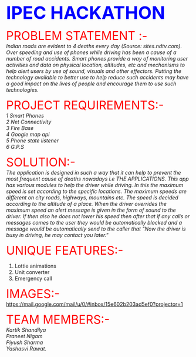 
<strong><font size="8" color="BLUE">IPEC HACKATHON</font></strong>


<font size="6" color="red">PROBLEM STATEMENT  :-</font><br>
<i>Indian roads are evident to 4 deaths every day (Source: sites.ndtv.com). Over speeding and use of phones while driving has been a cause of a number of road accidents. Smart phones provide a way of monitoring user activities and data on physical location, altitudes, etc and mechanisms to help alert users by use of sound, visuals and other effectors. Putting the technology available to better use to help reduce such accidents may have a good impact on the lives of people and encourage them to use such technologies.</I><br>

<font size="6" color="red"> PROJECT REQUIREMENTS:-</font><br>
<i>1 Smart Phones<br>
2 Net Connectivity<br>
3 Fire Base<br>
4 Google map api<br>
5 Phone state listener<br> 
6 G.P.S</i><br>

<font size="6" color="red">SOLUTION:-</font><br>
<i>The application is designed in such a way that it can help to prevent the most frequent cause of deaths nowadays i.e THE APPLICATIONS. This app has various modules to help the driver while driving. In this the maximum speed is set according to the specific locations. The maximum speeds are different on city roads, highways, mountains etc. The speed is decided according to the altitude of a place.
When the driver overrides the maximum speed an alert message is given in the form of sound to the driver. If then also he does not lower his speed then after that if any calls or messages comes to the user they would be automatically blocked and a message would be automatically send to the caller that "Now the driver is busy in driving, he may contact you later."</i><br>

<font size="6" color="red">UNIQUE FEATURES:-</font><br>
1. Lottie animations<br>
2.  Unit converter<br>
3.  Emergency call<br>

<font size="6" color="red">IMAGES:-</font>
https://mail.google.com/mail/u/0/#inbox/15e602b203ad5ef0?projector=1

<font size="6" color="red">TEAM MEMBERS:-</font><br>
<i> Kartik Shandilya<br>
  Praneet Nigam<br>
  Piyush Sharma<br>
   Yashasvi Rawat.<br>
